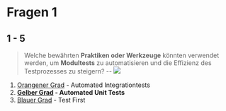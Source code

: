 # Fragen 1

1 - 5
--
> Welche bewährten **Praktiken oder Werkzeuge** könnten verwendet werden, um **Modultests** zu automatisieren und die Effizienz des Testprozesses zu steigern?
--
[![](https://dz2cdn1.dzone.com/storage/temp/13752306-cleancode.png)](https://clean-code-developer.de)

1. [Orangener Grad](https://clean-code-developer.de/die-grade/orangener-grad/) - Automated Integrationtests
2. **[Gelber Grad](https://clean-code-developer.de/die-grade/gelber-grad/) - Automated Unit Tests**
3. [Blauer Grad](https://clean-code-developer.de/die-grade/blauer-grad/) - Test First